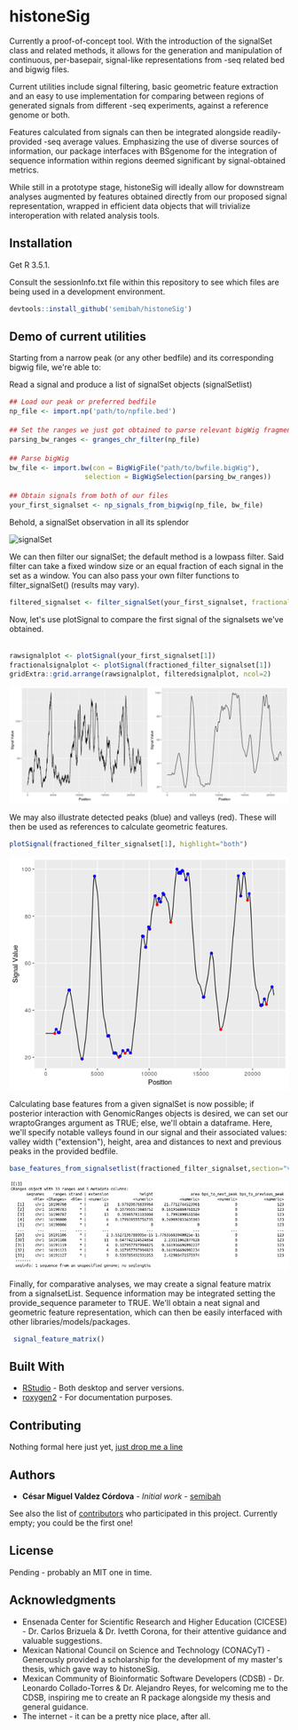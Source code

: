 # histoneSig

Currently a proof-of-concept tool. With the introduction of the signalSet class
and related methods, it allows for the generation and manipulation of
continuous, per-basepair, signal-like representations from -seq related bed and
bigwig files.   

Current utilities include signal filtering, basic geometric feature extraction
and an easy to use implementation for comparing between regions of generated
signals from different -seq experiments, against a reference genome or both.  

Features calculated from signals can then be integrated alongside
readily-provided -seq average values. Emphasizing the use of diverse sources of
information, our package interfaces with BSgenome for the integration of
sequence information within regions deemed significant by signal-obtained
metrics.  

While still in a prototype stage, histoneSig will ideally allow for downstream
analyses augmented by features obtained directly from our proposed signal
representation, wrapped in efficient data objects that will trivialize
interoperation with related analysis tools.  

## Installation

Get R 3.5.1.  

Consult the sessionInfo.txt file within this repository to see which files are
being used in a development environment.  

```R
devtools::install_github('semibah/histoneSig')
```

## Demo of current utilities

Starting from a narrow peak (or any other bedfile) and its corresponding bigwig file, we're able to:

Read a signal and produce a list of signalSet objects (signalSetlist)

```R
## Load our peak or preferred bedfile
np_file <- import.np('path/to/npfile.bed')

## Set the ranges we just got obtained to parse relevant bigWig fragments
parsing_bw_ranges <- granges_chr_filter(np_file)

## Parse bigWig
bw_file <- import.bw(con = BigWigFile("path/to/bwfile.bigWig"),
		     	   selection = BigWigSelection(parsing_bw_ranges))

## Obtain signals from both of our files
your_first_signalset <- np_signals_from_bigwig(np_file, bw_file)
````  

Behold, a signalSet observation in all its splendor  

![signalSet](/readmeimgs/signalsetclassexample.png)  

We can then filter our signalSet; the default method is a lowpass filter. Said
filter can take a fixed window size or an equal fraction of each signal in the
set as a window. You can also pass your own filter functions to
filter_signalSet() (results may vary).

```R
filtered_signalset <- filter_signalSet(your_first_signalset, fractional = 25)
```

Now, let's use plotSignal to compare the first signal of the signalsets we've obtained.


```R

rawsignalplot <- plotSignal(your_first_signalset[1])
fractionalsignalplot <- plotSignal(fractioned_filter_signalset[1])
gridExtra::grid.arrange(rawsignalplot, filteredsignalplot, ncol=2)

```
![signal plots](/readmeimgs/sidebysideplots.png)

We may also illustrate detected peaks (blue) and valleys (red). These will then be used as references to calculate geometric features.

```R 
plotSignal(fractioned_filter_signalset[1], highlight="both")
```
![filtered plot with highlights](/readmeimgs/filteredplothighlights.png)


Calculating base features from a given signalSet is now possible; if posterior interaction with GenomicRanges objects is desired,
we can set our wraptoGranges argument as TRUE; else, we'll obtain a dataframe. Here, we'll specify notable valleys found in our signal and their associated values: valley width ("extension"), height, area and distances to next and previous peaks in the provided bedfile.

```R 
base_features_from_signalsetlist(fractioned_filter_signalset,section="valley",returns="positions",wraptoGRanges=TRUE) 
```
![valley features as granges](/readmeimgs/basefeatures.png)

Finally, for comparative analyses, we may create a signal feature matrix from a
signalsetList. Sequence information may be integrated setting the
provide_sequence parameter to TRUE. We'll obtain a neat signal and geometric
feature representation, which can then be easily interfaced with other
libraries/models/packages. 

```R
 signal_feature_matrix() 

```

## Built With

* [RStudio](https://www.rstudio.com/) - Both desktop and server versions.
* [roxygen2](https://cran.r-project.org/web/packages/roxygen2/vignettes/roxygen2.html) - For documentation purposes.

## Contributing

Nothing formal here just yet, [just drop me a line](mailto:cesarmiguelv@gmail.com)

## Authors

* **César Miguel Valdez Córdova** - *Initial work* -
  [semibah](https://github.com/semibah)

See also the list of
[contributors](https://github.com/semibah/histoneSig/contributors) who
participated in this project. Currently empty; you could be the first one!

## License

Pending - probably an MIT one in time.

## Acknowledgments

* Ensenada Center for Scientific Research and Higher Education (CICESE) - Dr.
  Carlos Brizuela & Dr. Ivetth Corona, for their attentive guidance and
valuable suggestions.  
* Mexican National Council on Science and Technology (CONACyT) - Generously provided a
  scholarship for the development of my master's thesis, which gave way to histoneSig.  
* Mexican Community of Bioinformatic Software Developers (CDSB) - Dr. Leonardo
  Collado-Torres & Dr. Alejandro Reyes, for welcoming me to the CDSB, inspiring
me to create an R package alongside my thesis and general guidance.  
* The internet - it can be a pretty nice place, after all.  

